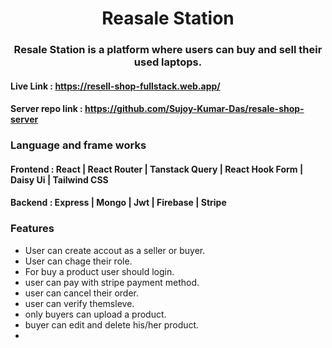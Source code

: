 <h1 align="center">Reasale Station</h1>
<h3 align="center">Resale Station is a platform where users can buy and sell their used laptops.</h3>

#### Live Link : https://resell-shop-fullstack.web.app/
#### Server repo link : https://github.com/Sujoy-Kumar-Das/resale-shop-server

### Language and frame works
#### Frontend : React | React Router | Tanstack Query | React Hook Form | Daisy Ui | Tailwind CSS
#### Backend : Express | Mongo | Jwt | Firebase | Stripe

### Features
* User can create accout as a seller or buyer.
* User can chage their role.
* For buy a product user should login.
* user can pay with stripe payment method.
* user can cancel their order.
* user can verify themsleve.
* only buyers can upload a product.
* buyer can edit and delete his/her product.
* 
